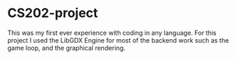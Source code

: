 # CS202-project
<p>This was my first ever experience with coding in any language. For this project I used the LibGDX Engine for most of the backend work such as the game loop, and the graphical rendering.</p>
